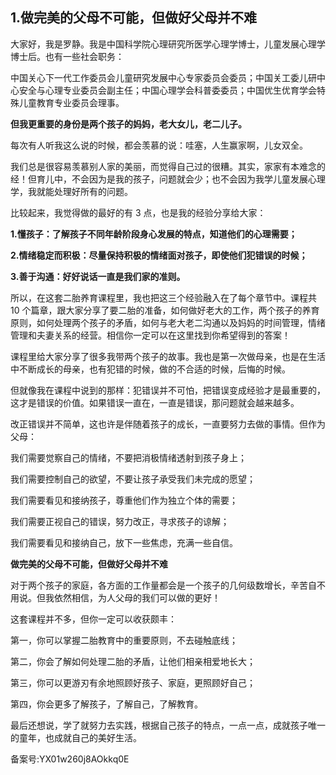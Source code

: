 ## 1.做完美的父母不可能，但做好父母并不难
大家好，我是罗静。我是中国科学院心理研究所医学心理学博士，儿童发展心理学博士后。也有一些社会职务：


中国关心下一代工作委员会儿童研究发展中心专家委员会委员；中国关工委儿研中心安全与心理专业委员会副主任；中国心理学会科普委委员；中国优生优育学会特殊儿童教育专业委员会理事。


**但我更重要的身份是两个孩子的妈妈，老大女儿，老二儿子。**


每次有人听我这么说的时候，都会羡慕的说：哇塞，人生赢家啊，儿女双全。


我们总是很容易羡慕别人家的美丽，而觉得自己过的很糟。其实，家家有本难念的经！但育儿中，不会因为是我的孩子，问题就会少；也不会因为我学儿童发展心理学，我就能处理好所有的问题。


比较起来，我觉得做的最好的有 3 点，也是我的经验分享给大家：


**1.懂孩子：了解孩子不同年龄阶段身心发展的特点，知道他们的心理需要；**


**2.情绪稳定而积极：尽量保持积极的情绪面对孩子，即使他们犯错误的时候；**


**3.善于沟通：好好说话一直是我们家的准则。**


所以，在这套二胎养育课程里，我也把这三个经验融入在了每个章节中。课程共 10 个篇章，跟大家分享了要二胎的准备，如何做好老大的工作，两个孩子的养育原则，如何处理两个孩子的矛盾，如何与老大老二沟通以及妈妈的时间管理，情绪管理和夫妻关系的经营。相信你一定可以在这里找到你希望得到的答案！


课程里给大家分享了很多我带两个孩子的故事。我也是第一次做母亲，也是在生活中不断成长的母亲，也有犯错的时候，做的不合适的时候，后悔的时候。


但就像我在课程中说到的那样：犯错误并不可怕，把错误变成经验才是最重要的，这才是错误的价值。如果错误一直在，一直是错误，那问题就会越来越多。


改正错误并不简单，这也许是伴随着孩子的成长，一直要努力去做的事情。但作为父母：


我们需要觉察自己的情绪，不要把消极情绪透射到孩子身上；


我们需要控制自己的欲望，不要让孩子承受我们未完成的愿望；


我们需要看见和接纳孩子，尊重他们作为独立个体的需要；


我们需要正视自己的错误，努力改正，寻求孩子的谅解；


我们需要看见和接纳自己，放下一些焦虑，充满一些自信。


**做完美的父母不可能，但做好父母并不难**


对于两个孩子的家庭，各方面的工作量都会是一个孩子的几何级数增长，辛苦自不用说。但我依然相信，为人父母的我们可以做的更好！


这套课程并不多，但你一定可以收获颇丰：


第一，你可以掌握二胎教育中的重要原则，不去碰触底线；


第二，你会了解如何处理二胎的矛盾，让他们相亲相爱地长大；


第三，你可以更游刃有余地照顾好孩子、家庭，更照顾好自己；


第四，你会更多了解孩子，了解自己，了解教育。


最后还想说，学了就努力去实践，根据自己孩子的特点，一点一点，成就孩子唯一的童年，也成就自己的美好生活。


备案号:YX01w260j8AOkkq0E

